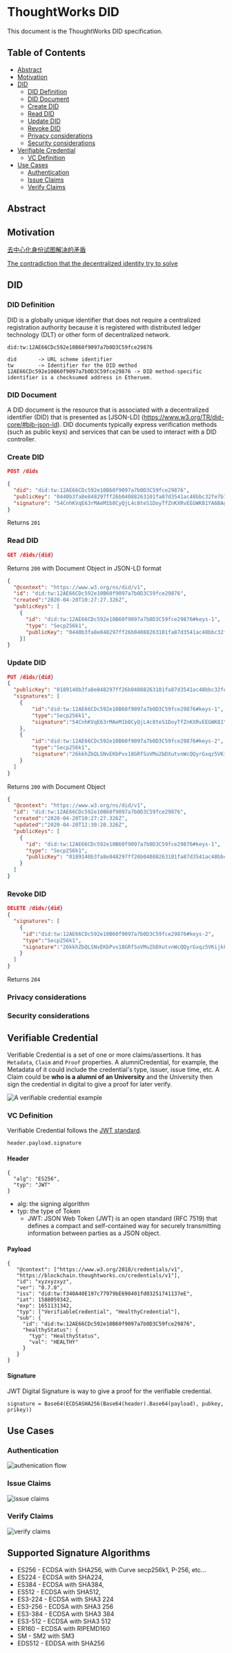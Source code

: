# ThoughtWorks DID

This document is the ThoughtWorks DID specification.

## Table of Contents
  - [Abstract](#abstract)
  - [Motivation](#motivation)
  - [DID](#did)
    - [DID Definition](#did-definition)
    - [DID Document](#did-document)
    - [Create DID](#create-did)
    - [Read DID](#read-did)
    - [Update DID](#update-did)
    - [Revoke DID](#revoke-did)
    - [Privacy considerations](#privacy-considerations)
    - [Security considerations](#security-considerations)
  - [Verifiable Credential](#verifiable-claims)
    - [VC Definition](#vc-definition)
  - [Use Cases](#use-cases)
    - [Authentication](#authentication)
    - [Issue Claims](#issue-claims)
    - [Verify Claims](#verify-claims)
## Abstract

## Motivation
[去中心化身份试图解决的矛盾](https://www.zybuluo.com/lambeta/note/1695624)

[The contradiction that the decentralized identity try to solve](https://medium.com/@lambetaX/the-contradiction-that-the-decentralized-identity-try-to-solve-c90838d357d8) 

## DID

### DID Definition
DID is a globally unique identifier that does not require a centralized registration authority because it is registered with distributed ledger technology (DLT) or other form of decentralized network. 

```
did:tw:12AE66CDc592e10B60f9097a7b0D3C59fce29876

did       -> URL scheme identifier
tw        -> Identifier for the DID method
12AE66CDc592e10B60f9097a7b0D3C59fce29876 -> DID method-specific identifier is a checksumed address in Etheruem.
```

### DID Document
A DID document is the resource that is associated with a decentralized identifier (DID) that is presented as [JSON-LD] (https://www.w3.org/TR/did-core/#bib-json-ld). DID documents typically express verification methods (such as public keys) and services that can be used to interact with a DID controller.

### Create DID
```json
POST /dids

{
  "did": "did:tw:12AE66CDc592e10B60f9097a7b0D3C59fce29876",
  "publicKey": "0440b3fa8e848297ff26b04088263101fa87d3541ac48bbc32fe7b77b73246578241236ab6097d4012ac17a514272a54a7b728790e914bbbff431e49d421aa1eef" ,
  "signature": "54CnhKVqE63rMAeM1b8CyQjL4c8teS1DoyTfZnKXRvEEGWK81YA6BAgQHRah4z1VV4aJpd2iRHCrPoNTxGXBBoFw"
}
```
Returns `201`
### Read DID
```json
GET /dids/{did}
```
Returns `200` with Document Object in JSON-LD format
```json
{
  "@context": "https://www.w3.org/ns/did/v1",
  "id": "did:tw:12AE66CDc592e10B60f9097a7b0D3C59fce29876",
  "created":"2020-04-20T10:27:27.326Z",
  "publicKeys": [
	{
	  "id": "did:tw:12AE66CDc592e10B60f9097a7b0D3C59fce29876#keys-1",
	  "type": "Secp256k1",
	  "publicKey": "0440b3fa8e848297ff26b04088263101fa87d3541ac48bbc32fe7b77b73246578241236ab6097d4012ac17a514272a54a7b728790e914bbbff431e49d421aa1eef"
	}]
}
```

### Update DID
```json
PUT /dids/{did}
{
  "publicKey": "0189140b3fa8e848297ff26b04088263101fa87d3541ac48bbc32fe7b77b73246578241236ab6097d4012ac17a514272a54a7b728790e914bbbff431e49d421aa1f12",
  "signatures": [
    {
        "id":"did:tw:12AE66CDc592e10B60f9097a7b0D3C59fce29876#keys-1",
        "type":"Secp256k1",
        "signature":"54CnhKVqE63rMAeM1b8CyQjL4c8teS1DoyTfZnKXRvEEGWK81YA6BAgQHRah4z1VV4aJpd2iRHCrPoNTxGXBBoFw"
    },
    {
        "id":"did:tw:12AE66CDc592e10B60f9097a7b0D3C59fce29876#keys-2",
        "type":"Secp256k1",
        "signature":"26kkhZbQLSNvEKbPvx18GRfSoVMu2bDXutvnWcQQyrGxqz5VKijkFV2GohbkbafPa2WqVad7wnyLwx1zxjvVfvSa"
    }
  ]
}
```
Returns `200` with Document Object
```json
{
  "@context": "https://www.w3.org/ns/did/v1",
  "id": "did:tw:12AE66CDc592e10B60f9097a7b0D3C59fce29876",
  "created":"2020-04-20T10:27:27.326Z",
  "updated":"2020-04-20T12:30:20.326Z",
  "publicKeys": [
	{
	  "id": "did:tw:12AE66CDc592e10B60f9097a7b0D3C59fce29876#keys-1",
	  "type": "Secp256k1",
	  "publicKey": "0189140b3fa8e848297ff26b04088263101fa87d3541ac48bbc32fe7b77b73246578241236ab6097d4012ac17a514272a54a7b728790e914bbbff431e49d421aa1f12"
	}
  ]
}
```

### Revoke DID
```json
DELETE /dids/{did}
{
  "signatures": [
	{
	 "id":"did:tw:12AE66CDc592e10B60f9097a7b0D3C59fce29876#keys-2",
	 "type":"Secp256k1",
	 "signature":"26kkhZbQLSNvEKbPvx18GRfSoVMu2bDXutvnWcQQyrGxqz5VKijkFV2GohbkbafPa2WqVad7wnyLwx1zxjvVfvSa"
	}
  ]
}
```
Returns `204`

### Privacy considerations

### Security considerations


## Verifiable Credential
Verifiable Credential is a set of one or more claims/assertions. It has `Metadata`, `Claim` and `Proof` properties. A alumniCredential, for example, the Metadata of it could include the credential's type, issuer, issue time, etc. A Claim could be **who is a alumni of an University** and the University then sign the credential in digital to give a proof for later verify.

![A verifiable credential example](./imgs/verifiable-credential.svg)
### VC Definition
Verifiable Credential follows the [JWT standard](https://tools.ietf.org/html/rfc7519).
```
header.payload.signature
```
#### Header
```
{
  "alg": "ES256",
  "typ": "JWT"
}
```
* alg: the signing algorithm
* typ: the type of Token
	* JWT: JSON Web Token (JWT) is an open standard (RFC 7519) that defines a compact and self-contained way for securely transmitting information between parties as a JSON object.
    
#### Payload
```
{
   "@context": ["https://www.w3.org/2018/credentials/v1",
   "https://blockchain.thoughtworks.cn/credentials/v1"],
   "id": "xyzxyzxyz",
   "ver": "0.7.0",
   "iss": "did:tw:f340A40E197c77979bE698401fd03251741137eE",
   "iat": 1588059342,
   "exp": 1651131342,
   "typ": ["VerifiableCredential", "HealthyCredential"],
   "sub": {
     "id": "did:tw:12AE66CDc592e10B60f9097a7b0D3C59fce29876",
     "healthyStatus": {
       "typ": "HealthyStatus",
       "val": "HEALTHY"
     }
   }
}
```

#### Signature
JWT Digital Signature is way to give a proof for the verifiable credential.
```
signature = Base64(ECDSASHA256(Base64(header).Base64(payload), pubkey, prikey))
```

## Use Cases

### Authentication
![authenication flow](./imgs/authentication-flow.png)

### Issue Claims
![issue claims](./imgs/issue-claims.svg)

### Verify Claims
![verify claims](./imgs/verify-claims.svg)

## Supported Signature Algorithms

- ES256 - ECDSA with SHA256, with Curve secp256k1, P-256, etc...
- ES224 - ECDSA with SHA224,
- ES384 - ECDSA with SHA384,
- ES512 - ECDSA with SHA512,
- ES3-224 - ECDSA with SHA3 224
- ES3-256 - ECDSA with SHA3 256
- ES3-384 - ECDSA with SHA3 384
- ES3-512 - ECDSA with SHA3 512
- ER160 - ECDSA with RIPEMD160
- SM - SM2 with SM3
- EDS512 - EDDSA with SHA256


